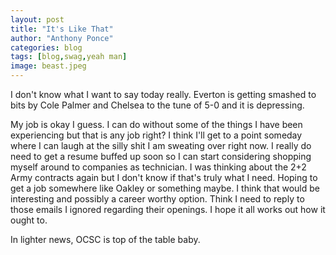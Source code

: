 ```yaml
---
layout: post
title: "It's Like That"
author: "Anthony Ponce"
categories: blog
tags: [blog,swag,yeah man]
image: beast.jpeg
---
```


I don't know what I want to say today really. Everton is getting smashed to bits by Cole Palmer and Chelsea to the tune of 5-0 and it is depressing. 

My job is okay I guess. I can do without some of the things I have been experiencing but that is any job right? I think I'll get to a point someday where I can laugh at the silly shit I am sweating over right now. I really do need to get a resume buffed up soon so I can start considering shopping myself around to companies as technician. 
I was thinking about the 2+2 Army contracts again but I don't know if that's truly what I need. Hoping to get a job somewhere like Oakley or something maybe. I think that would be interesting and possibly a career worthy option. Think I need to reply to those emails I ignored regarding their openings. I hope it all works out how it ought to. 

In lighter news, OCSC is top of the table baby. 
